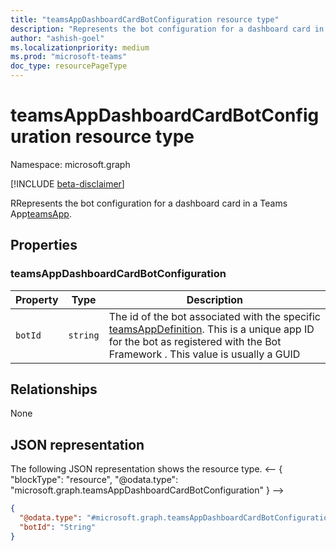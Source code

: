```yaml
---
title: "teamsAppDashboardCardBotConfiguration resource type"
description: "Represents the bot configuration for a dashboard card in a Teams App"
author: "ashish-goel"
ms.localizationpriority: medium
ms.prod: "microsoft-teams"
doc_type: resourcePageType
---
```


# teamsAppDashboardCardBotConfiguration resource type

Namespace: microsoft.graph

[!INCLUDE [beta-disclaimer](../../includes/beta-disclaimer.md)]

RRepresents the bot configuration for a dashboard card in a Teams App[teamsApp](teamsapp.md).

## Properties

### teamsAppDashboardCardBotConfiguration

| Property | Type | Description |
| -------- | ---- | ----------- |
| `botId` | `string` | The id of the bot associated with the specific [teamsAppDefinition](teamsappdefinition.md). This is a unique app ID for the bot as registered with the Bot Framework . This value is usually a GUID |

## Relationships

None

## JSON representation

The following JSON representation shows the resource type.
<-- {
  "blockType": "resource",
  "@odata.type": "microsoft.graph.teamsAppDashboardCardBotConfiguration"
}
-->
``` json
{
  "@odata.type": "#microsoft.graph.teamsAppDashboardCardBotConfiguration",
  "botId": "String"
}
```
